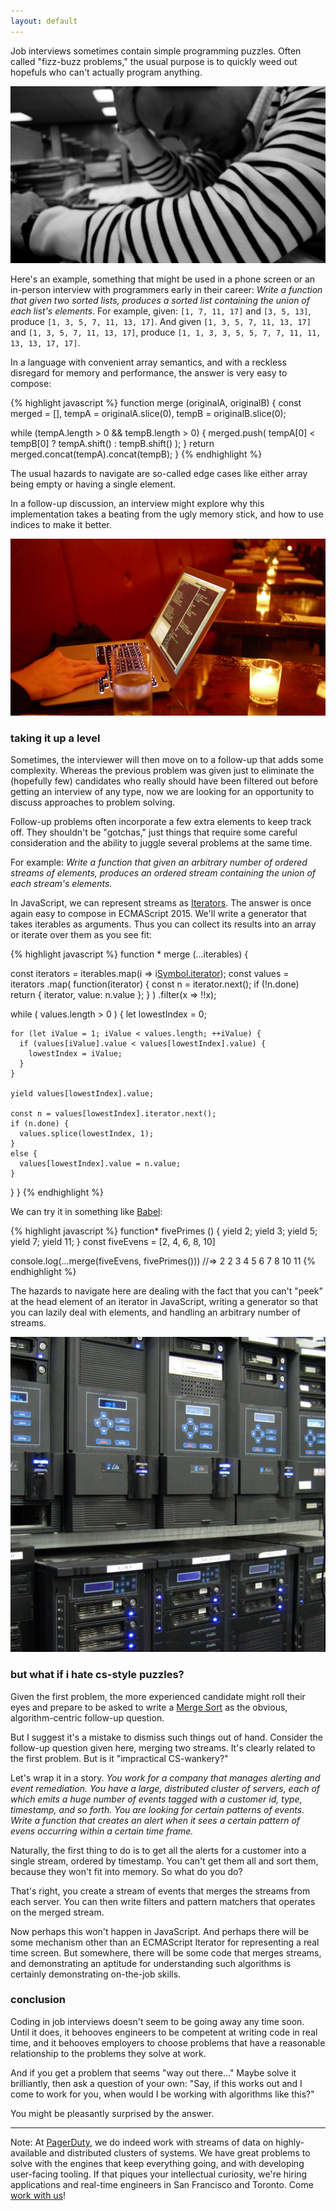 ```yaml
---
layout: default
---
```


Job interviews sometimes contain simple programming puzzles. Often called "fizz-buzz problems," the usual purpose is to quickly weed out hopefuls who can't actually program anything.

[![Frustrated](/assets/images/frustrated.jpg)](https://www.flickr.com/photos/marvin_lee/3254923387)

Here's an example, something that might be used in a phone screen or an in-person interview with programmers early in their career: *Write a function that given two sorted lists, produces a sorted list containing the union of each list's elements*. For example, given: `[1, 7, 11, 17]` and `[3, 5, 13]`, produce `[1, 3, 5, 7, 11, 13, 17]`. And given `[1, 3, 5, 7, 11, 13, 17]` and `[1, 3, 5, 7, 11, 13, 17]`, produce `[1, 1, 3, 3, 5, 5, 7, 7, 11, 11, 13, 13, 17, 17]`.

In a language with convenient array semantics, and with a reckless disregard for memory and performance, the answer is very easy to compose:

{% highlight javascript %}
function merge (originalA, originalB) {
  const merged = [],
        tempA = originalA.slice(0),
        tempB = originalB.slice(0);

  while (tempA.length > 0 && tempB.length > 0) {
    merged.push(
      tempA[0] < tempB[0] ? tempA.shift() : tempB.shift()
    );
  }
  return merged.concat(tempA).concat(tempB);
}
{% endhighlight %}

The usual hazards to navigate are so-called edge cases like either array being empty or having a single element.

In a follow-up discussion, an interview might explore why this implementation takes a beating from the ugly memory stick, and how to use indices to make it better.

[![Coding](/assets/images/coding.jpg)](https://www.flickr.com/photos/mpa/4369776892)

### taking it up a level

Sometimes, the interviewer will then move on to a follow-up that adds some complexity. Whereas the previous problem was given just to eliminate the (hopefully few) candidates who really should have been filtered out before getting an interview of any type, now we are looking for an opportunity to discuss approaches to problem solving.

Follow-up problems often incorporate a few extra elements to keep track off. They shouldn't be "gotchas," just things that require some careful consideration and the ability to juggle several problems at the same time.

For example: *Write a function that given an arbitrary number of ordered streams of elements, produces an ordered stream containing the union of each stream's elements*.

In JavaScript, we can represent streams as [Iterators]. The answer is once again easy to compose in ECMAScript 2015. We'll write a generator that takes iterables as arguments. Thus you can collect its results into an array or iterate over them as you see fit:

[Iterators]: https://leanpub.com/javascriptallongesix/read#collections

{% highlight javascript %}
function * merge (...iterables) {

  const iterators = iterables.map(i => i[Symbol.iterator]());
  const values = iterators
    .map(
      function(iterator) {
        const n = iterator.next();
        if (!n.done) return { iterator, value: n.value };
      }
    )
    .filter(x => !!x);

  while ( values.length > 0 ) {
    let lowestIndex = 0;

    for (let iValue = 1; iValue < values.length; ++iValue) {
      if (values[iValue].value < values[lowestIndex].value) {
        lowestIndex = iValue;
      }
    }

    yield values[lowestIndex].value;

    const n = values[lowestIndex].iterator.next();
    if (n.done) {
      values.splice(lowestIndex, 1);
    }
    else {
      values[lowestIndex].value = n.value;
    }
  }
}
{% endhighlight %}

We can try it in something like [Babel](http://babeljs.io/repl):

{% highlight javascript %}
function* fivePrimes () { yield 2; yield 3; yield 5; yield 7; yield 11; }
const fiveEvens = [2, 4, 6, 8, 10]

console.log(...merge(fiveEvens, fivePrimes()))
  //=> 2 2 3 4 5 6 7 8 10 11
{% endhighlight %}

The hazards to navigate here are dealing with the fact that you can't "peek" at the head element of an iterator in JavaScript, writing a generator so that you can lazily deal with elements, and handling an arbitrary number of streams.

[![Servers](/assets/images/servers.jpg)](https://www.flickr.com/photos/sfllaw/78981814/)

### but what if i hate cs-style puzzles?

Given the first problem, the more experienced candidate might roll their eyes and prepare to be asked to write a [Merge Sort](https://en.wikipedia.org/wiki/Merge_sort) as the obvious, algorithm-centric follow-up question.

But I suggest it's a mistake to dismiss such things out of hand. Consider the follow-up question given here, merging two streams. It's clearly related to the first problem. But is it "impractical CS-wankery?"

Let's wrap it in a story. *You work for a company that manages alerting and event remediation. You have a large, distributed cluster of servers, each of which emits a huge number of events tagged with a customer id, type, timestamp, and so forth. You are looking for certain patterns of events. Write a function that creates an alert when it sees a certain pattern of evens occurring within a certain time frame.*

Naturally, the first thing to do is to get all the alerts for a customer into a single stream, ordered by timestamp. You can't get them all and sort them, because they won't fit into memory. So what do you do?

That's right, you create a stream of events that merges the streams from each server. You can then write filters and pattern matchers that operates on the merged stream.

Now perhaps this won't happen in JavaScript. And perhaps there will be some mechanism other than an ECMAScript Iterator for representing a real time screen. But somewhere, there will be some code that merges streams, and demonstrating an aptitude for understanding such algorithms is certainly demonstrating on-the-job skills.

### conclusion

Coding in job interviews doesn't seem to be going away any time soon. Until it does, it behooves engineers to be competent at writing code in real time, and it behooves employers to choose problems that have a reasonable relationship to the problems they solve at work.

And if you get a problem that seems "way out there..." Maybe solve it brilliantly, then ask a question of your own: "Say, if this works out and I come to work for you, when would I be working with algorithms like this?"

You might be pleasantly surprised by the answer.

---

Note: At [PagerDuty], we do indeed work with streams of data on highly-available and distributed clusters of systems. We have great problems to solve with the engines that keep everything going, and with developing user-facing tooling. If that piques your intellectual curiosity, we're hiring applications and real-time engineers in San Francisco and Toronto. Come [work with us](https://www.pagerduty.com/company/work-with-us/)!

[PagerDuty]: https://www.pagerduty.com
